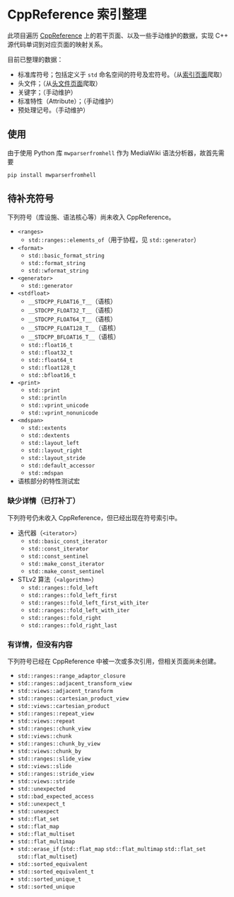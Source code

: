 # CppReference 索引整理

此项目遍历 [CppReference](http://en.cppreference.com) 上的若干页面、以及一些手动维护的数据，实现 C++ 源代码单词到对应页面的映射关系。

目前已整理的数据：
- 标准库符号；包括定义于 `std` 命名空间的符号及宏符号。（从[索引页面](https://en.cppreference.com/w/cpp/symbol_index)爬取）
- 头文件；（从[头文件页面](https://en.cppreference.com/w/cpp/header)爬取）
- 关键字；（手动维护）
- 标准特性（Attribute）；（手动维护）
- 预处理记号。（手动维护）

## 使用

由于使用 Python 库 `mwparserfromhell` 作为 MediaWiki 语法分析器，故首先需要
```
pip install mwparserfromhell
```

## 待补充符号

下列符号（库设施、语法核心等）尚未收入 CppReference。
- `<ranges>`
  - `std::ranges::elements_of`（用于协程，见 `std::generator`）
- `<format>`
  - `std::basic_format_string`
  - `std::format_string`
  - `std::wformat_string`
- `<generator>`
  - `std::generator`
- `<stdfloat>`
  - `__STDCPP_FLOAT16_T__`（语核）
  - `__STDCPP_FLOAT32_T__`（语核）
  - `__STDCPP_FLOAT64_T__`（语核）
  - `__STDCPP_FLOAT128_T__`（语核）
  - `__STDCPP_BFLOAT16_T__`（语核）
  - `std::float16_t`
  - `std::float32_t`
  - `std::float64_t`
  - `std::float128_t`
  - `std::bfloat16_t`
- `<print>`
  - `std::print`
  - `std::println`
  - `std::vprint_unicode`
  - `std::vprint_nonunicode`
- `<mdspan>`
  - `std::extents`
  - `std::dextents`
  - `std::layout_left`
  - `std::layout_right`
  - `std::layout_stride`
  - `std::default_accessor`
  - `std::mdspan`
- 语核部分的特性测试宏

### 缺少详情（已打补丁）

下列符号仍未收入 CppReference，但已经出现在符号索引中。
- 迭代器（`<iterator>`）
  - `std::basic_const_iterator`
  - `std::const_iterator`
  - `std::const_sentinel`
  - `std::make_const_iterator`
  - `std::make_const_sentinel`
- STLv2 算法（`<algorithm>`）
  - `std::ranges::fold_left`
  - `std::ranges::fold_left_first`
  - `std::ranges::fold_left_first_with_iter`
  - `std::ranges::fold_left_with_iter`
  - `std::ranges::fold_right`
  - `std::ranges::fold_right_last`

### 有详情，但没有内容

下列符号已经在 CppReference 中被一次或多次引用，但相关页面尚未创建。

- `std::ranges::range_adaptor_closure`
- `std::ranges::adjacent_transform_view`
- `std::views::adjacent_transform`
- `std::ranges::cartesian_product_view`
- `std::views::cartesian_product`
- `std::ranges::repeat_view`
- `std::views::repeat`
- `std::ranges::chunk_view`
- `std::views::chunk`
- `std::ranges::chunk_by_view`
- `std::views::chunk_by`
- `std::ranges::slide_view`
- `std::views::slide`
- `std::ranges::stride_view`
- `std::views::stride`
- `std::unexpected`
- `std::bad_expected_access`
- `std::unexpect_t`
- `std::unexpect`
- `std::flat_set`
- `std::flat_map`
- `std::flat_multiset`
- `std::flat_multimap`
- `std::erase_if` (`std::flat_map` `std::flat_multimap` `std::flat_set` `std::flat_multiset`)
- `std::sorted_equivalent`
- `std::sorted_equivalent_t`
- `std::sorted_unique_t`
- `std::sorted_unique`
